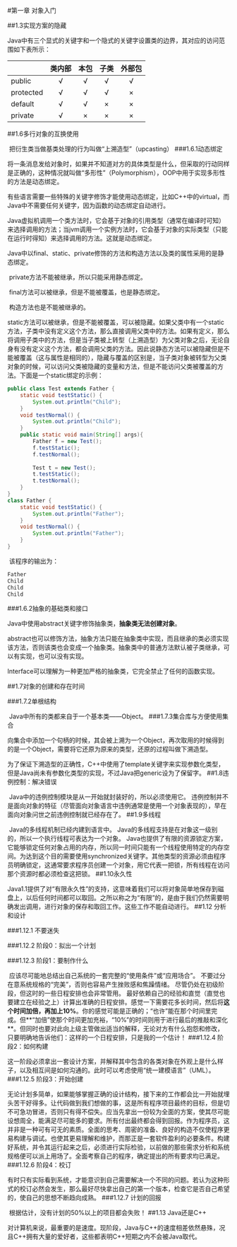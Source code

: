 #第一章 对象入门

##1.3实现方案的隐藏

​	Java中有三个显式的关键字和一个隐式的关键字设置类的边界，其对应的访问范围如下表所示：

|           | 类内部  |  本包  |  子类  | 外部包  |
| --------- | :--: | :--: | :--: | :--: |
| public    |  √   |  √   |  √   |  √   |
| protected |  √   |  √   |  √   |  ×   |
| default   |  √   |  √   |  ×   |  ×   |
| private   |  √   |  ×   |  ×   |  ×   |

##1.6多行对象的互换使用

​	把衍生类当做基类处理的行为叫做“上溯造型”（upcasting）
###1.6.1动态绑定

​	将一条消息发给对象时，如果并不知道对方的具体类型是什么，但采取的行动同样是正确的，这种情况就叫做“多形性”（Polymorphism），OOP中用于实现多形性的方法是动态绑定。

​	有些语言需要一些特殊的关键字修饰才能使用动态绑定，比如C++中的virtual，而Java中不需要任何关键字，因为函数的动态绑定自动进行。

​	Java虚拟机调用一个类方法时，它会基于对象的引用类型（通常在编译时可知）来选择调用的方法；当jvm调用一个实例方法时，它会基于对象的实际类型（只能在运行时得知）来选择调用的方法。这就是动态绑定。

​	Java中以final、static、private修饰的方法和构造方法以及类的属性采用的是静态绑定。

​	private方法不能被继承，所以只能采用静态绑定。

​	final方法可以被继承，但是不能被覆盖，也是静态绑定。

​	构造方法也是不能被继承的。

​	static方法可以被继承，但是不能被覆盖，可以被隐藏。如果父类中有一个static方法，子类中没有定义这个方法，那么直接调用父类中的方法。如果有定义，那么将调用子类中的方法，但是当子类被上转型（上溯造型）为父类对象之后，无论自身有没有定义这个方法，都会调用父类的方法。因此说静态方法可以被隐藏但是不能被覆盖（这与属性是相同的），隐藏与覆盖的区别是，当子类对象被转型为父类对象的时候，可以访问父类被隐藏的变量和方法，但是不能访问父类被覆盖的方法。下面是一个static绑定的示例：

```java
public class Test extends Father {
	static void testStatic() {
		System.out.println("Child");
	}
	void testNormal() {
		System.out.println("Child");
	}
	public static void main(String[] args){
		Father f = new Test();
		f.testStatic();
		f.testNormal();
		
		Test t = new Test();
		t.testStatic();
		t.testNormal();
	}
}
class Father {
	static void testStatic() {
		System.out.println("Father");
	}
	void testNormal() {
		System.out.println("Father");
	}
}
```

​	该程序的输出为：

```java
Father
Child
Child
Child
```



###1.6.2抽象的基础类和接口

​	Java中使用abstract关键字修饰抽象类，**抽象类无法创建对象**。

​	abstract也可以修饰方法，抽象方法只能在抽象类中实现，而且继承的类必须实现该方法，否则该类也会变成一个抽象类。抽象类中的普通方法默认被子类继承，可以有实现，也可以没有实现。

​	Interface可以理解为一种更加严格的抽象类，它完全禁止了任何的函数实现。

##1.7对象的创建和存在时间

###1.7.2单根结构

​	Java中所有的类都来自于一个基本类——Object。
###1.7.3集合库与方便使用集合

​	向集合中添加一个句柄的时候，其会被上溯为一个Object，再次取用的时候得到的是一个Object，需要将它还原为原来的类型，还原的过程叫做下溯造型。

​	为了保证下溯造型的正确性，C++中使用了template关键字来实现参数化类型，但是Java尚未有参数化类型的实现，不过Java把generic设为了保留字。
##1.8违例控制：解决错误

​	Java中的违例控制模块是从一开始就封装好的，所以必须使用它。
违例控制并不是面向对象的特征（尽管面向对象语言中违例通常是使用一个对象表现的），早在面向对象问世之前违例控制就已经存在了。
##1.9多线程

​	Java的多线程机制已经内建到语言中。
​	Java的多线程支持是在对象这一级别的，所以一个执行线程可表达为一个对象。
​	Java也提供了有限的资源锁定方案，它能够锁定任何对象占用的内存，所以同一时间只能有一个线程使用特定的内存空间。
​	为达到这个目的需要使用synchronized关键字。其他类型的资源必须由程序员明确锁定，这通常要求程序员创建一个对象，用它代表一把锁，所有线程在访问那个资源时都必须检查这把锁。
##1.10永久性

​	Java1.1提供了对“有限永久性”的支持，这意味着我们可以将对象简单地保存到磁盘上，以后任何时间都可以取回。之所以称之为“有限”的，是由于我们仍然需要明确发出调用，进行对象的保存和取回工作。这些工作不能自动进行。
##1.12 分析和设计

###1.12.1 不要迷失

###1.12.2 阶段0：拟出一个计划

###1.12.3 阶段1：要制作什么

​	应该尽可能地总结出自己系统的一套完整的“使用条件”或“应用场合”。
​	不要过分在意系统规格的“完美”，否则也容易产生挫败感和焦躁情绪。
​	尽管仍处在初级阶段，但这时的一些日程安排也会非常管用。
​	最好依赖自己的经验和直觉（直觉也要建立在经验之上）计算出准确的日程安排。感觉一下需要花多长时间，然后将**这个时间加倍，再加上10%**。你的感觉可能是正确的；“也许”能在那个时间里完成。但**“加倍”使那个时间更加充裕，“10%”的时间则用于进行最后的推敲和深化**。但同时也要对此向上级主管做出适当的解释，无论对方有什么抱怨和修改，只要明确地告诉他们：这样的一个日程安排，只是我的一个估计！
###1.12.4 阶段2：如何构建

​	这一阶段必须拿出一套设计方案，并解释其中包含的各类对象在外观上是什么样子，以及相互间是如何沟通的。
​	此时可以考虑使用“统一建模语言”（UML）。
###1.12.5 阶段3：开始创建

​	无论计划多简单，如果能够掌握正确的设计结构，接下来的工作都会比一开始就埋头苦干好得多。
​	让代码做到我们想做的事，这是所有程序项目最终的目标，但是切不可急功冒进，否则只有得不偿失。
​	应当先拿出一份较为全面的方案，使其尽可能设想周全，能满足尽可能多的要求。
​	所有付出最终都会得到回报。作为程序员，这并非是一种可有可无的素质。全面的思考、周密的准备、良好的构造不仅使程序更易构建与调试。也使其更易理解和维护，而那正是一套软件盈利的必要条件。
​	构建好系统，并令其运行起来之后，必须进行实际检验，以前做的那些需求分析和系统规格便可以派上用场了。全面考察自己的程序，确定提出的所有要求均已满足。
###1.12.6 阶段4：校订

​	有时只有实际看到系统，才能意识到自己需要解决一个不同的问题。若认为这种形式的校订必然会发生，那么最好尽快拿出自己的第一个版本，检查它是否自己希望的，使自己的思想不断趋向成熟。
###1.12.7 计划的回报

​	根据估计，没有计划的50%以上的项目都会失败！
##1.13 Java还是C++

​	对计算机来说，最重要的是速度。现阶段，Java与C++的速度相差依然悬殊，况且C++拥有大量的爱好者，这些都表明C++短期之内不会被Java取代。